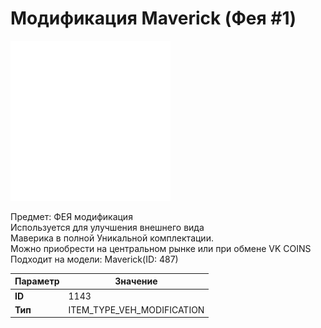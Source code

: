 # Модификация Maverick (Фея #1)

![Item Image](../img/1143.webp?raw=true)

Предмет: ФЕЯ модификация<br>Используется для улучшения внешнего вида<br>Маверика в полной Уникальной комплектации.<br>Можно приобрести на центральном рынке или при обмене VK COINS<br>Подходит на модели: Maverick(ID: 487)


| Параметр | Значение |
|----------|----------|
| **ID** | 1143 |
| **Тип** | ITEM_TYPE_VEH_MODIFICATION |

